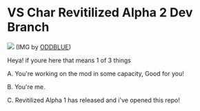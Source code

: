 # VS Char Revitilized Alpha 2 Dev Branch
![](https://vscharimagefiles.neocities.org/imgs/NEWimages/idk%20man%20this%20looks%20cool.png) 
(IMG by [ODDBLUE](https://www.youtube.com/channel/UC9lI9voKG3IHdtWIm6TC08Q))

Heya! if youre here that means 1 of 3 things

A. You're working on the mod in some capacity, Good for you!

B. You're me.

C. Revitilized Alpha 1 has released and i've opened this repo!
